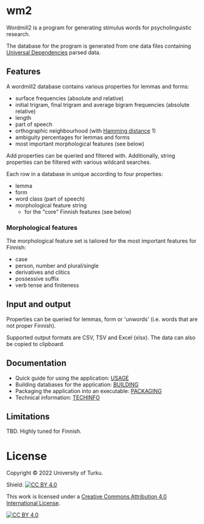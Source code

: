 # wm2

Wordmill2 is a program for generating stimulus words for psycholinguistic research.

The database for the program is generated from one data files containing [Universal Dependencies](https://universaldependencies.org/fi/) parsed data.

## Features

A wordmill2 database contains various properties for lemmas and forms:
 - surface frequencies (absolute and relative)
 - initial trigram, final trigram and average bigram frequencies (absolute relative)
 - length
 - part of speech
 - orthographic neighbourhood (with [Hamming distance](https://en.wikipedia.org/wiki/Hamming_distance) 1)
 - ambiguity percentages for lemmas and forms
 - most important morphological features (see below)

Add properties can be queried and filtered with. Additionally, string properties can be filtered with various wildcard searches.

Each row in a database in unique according to four properties:
 - lemma
 - form
 - word class (part of speech)
 - morphological feature string
   - for the "core" Finnish features (see below)

### Morphological features

The morphological feature set is tailored for the most important features for Finnish:
 - case
 - person, number and plural/single
 - derivatives and clitics
 - possessive suffix
 - verb tense and finiteness

## Input and output

Properties can be queried for lemmas, form or 'unwords' (i.e. words that are not proper Finnish).

Supported output formats are CSV, TSV and Excel (xlsx). The data can also be copied to clipboard.

## Documentation

 - Quick guide for using the application: [USAGE](USAGE.md)
 - Building databases for the application: [BUILDING](BUILDING.md)
 - Packaging the application into an executable: [PACKAGING](PACKAGING.md)
 - Technical information: [TECHINFO](TECHINFO.md)

## Limitations

TBD. Highly tuned for Finnish.

# License

Copyright &copy; 2022 University of Turku.

Shield: [![CC BY 4.0][cc-by-shield]][cc-by]

This work is licensed under a
[Creative Commons Attribution 4.0 International License][cc-by].

[![CC BY 4.0][cc-by-image]][cc-by]

[cc-by]: http://creativecommons.org/licenses/by/4.0/
[cc-by-image]: https://i.creativecommons.org/l/by/4.0/88x31.png
[cc-by-shield]: https://img.shields.io/badge/License-CC%20BY%204.0-lightgrey.svg
